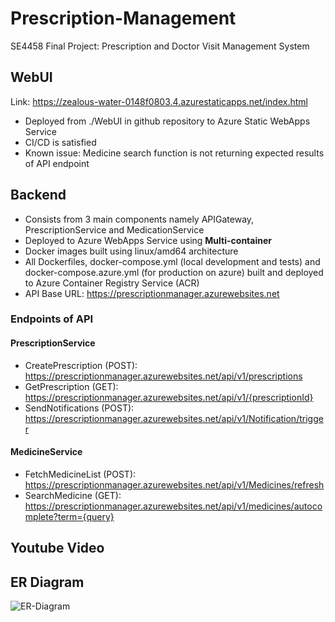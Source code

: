 # Prescription-Management
SE4458 Final Project: Prescription and Doctor Visit Management System

## WebUI
Link: https://zealous-water-0148f0803.4.azurestaticapps.net/index.html
- Deployed from ./WebUI in github repository to Azure Static WebApps Service
- CI/CD is satisfied
- Known issue: Medicine search function is not returning expected results of API endpoint

## Backend
- Consists from 3 main components namely APIGateway, PrescriptionService and MedicationService
- Deployed to Azure WebApps Service using **Multi-container**
- Docker images built using linux/amd64 architecture
- All Dockerfiles, docker-compose.yml (local development and tests) and docker-compose.azure.yml (for production on azure) built and deployed to Azure Container Registry Service (ACR)
- API Base URL: https://prescriptionmanager.azurewebsites.net

### Endpoints of API
#### PrescriptionService
- CreatePrescription (POST): https://prescriptionmanager.azurewebsites.net/api/v1/prescriptions
- GetPrescription (GET): https://prescriptionmanager.azurewebsites.net/api/v1/{prescriptionId}
- SendNotifications (POST): https://prescriptionmanager.azurewebsites.net/api/v1/Notification/trigger
#### MedicineService
- FetchMedicineList (POST): https://prescriptionmanager.azurewebsites.net/api/v1/Medicines/refresh
- SearchMedicine (GET): https://prescriptionmanager.azurewebsites.net/api/v1/medicines/autocomplete?term={query}

## Youtube Video

## ER Diagram
![ER-Diagram](https://github.com/user-attachments/assets/ca757be1-826d-45dd-bad4-27b452afdb4f)

